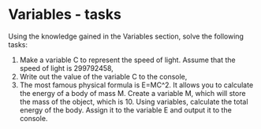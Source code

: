 # Variables - tasks
Using the knowledge gained in the Variables section, solve the following tasks:

1. Make a variable C to represent the speed of light. Assume that the speed of light is 299792458,
2. Write out the value of the variable C to the console,
3. The most famous physical formula is E=MC^2. It allows you to calculate the energy of a body of mass M. Create a variable M, which will store the mass of the object, which is 10. Using variables, calculate the total energy of the body. Assign it to the variable E and output it to the console.